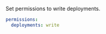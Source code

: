 <!-- start title -->
<!-- end title -->
<!-- start branding -->
<!-- end branding -->
<!-- start badges -->
<!-- end badges -->
<!-- start description -->
<!-- end description -->
<!-- start contents -->
<!-- end contents -->
<!-- start usage -->
<!-- end usage -->

Set permissions to write deployments.

```yaml
permissions:
  deployments: write
```

<!-- start inputs -->
<!-- end outputs -->
<!-- start [.github/ghadocs/examples/] -->
<!-- end [.github/ghadocs/examples/] -->
